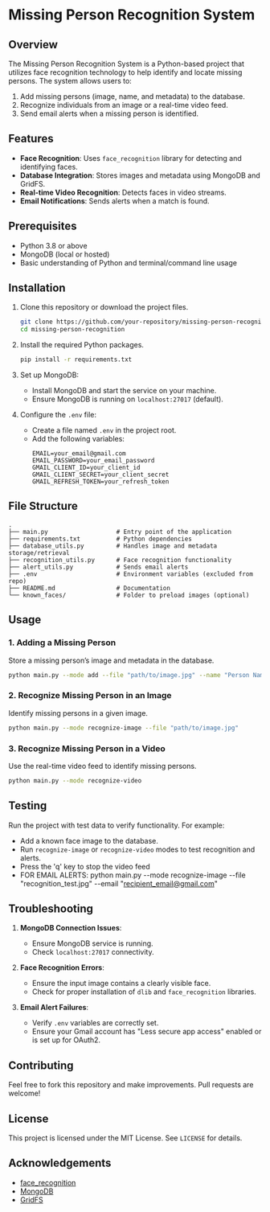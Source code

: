 # Missing Person Recognition System

## Overview
The Missing Person Recognition System is a Python-based project that utilizes face recognition technology to help identify and locate missing persons. The system allows users to:

1. Add missing persons (image, name, and metadata) to the database.
2. Recognize individuals from an image or a real-time video feed.
3. Send email alerts when a missing person is identified.

## Features
- **Face Recognition**: Uses `face_recognition` library for detecting and identifying faces.
- **Database Integration**: Stores images and metadata using MongoDB and GridFS.
- **Real-time Video Recognition**: Detects faces in video streams.
- **Email Notifications**: Sends alerts when a match is found.

## Prerequisites
- Python 3.8 or above
- MongoDB (local or hosted)
- Basic understanding of Python and terminal/command line usage

## Installation
1. Clone this repository or download the project files.
   ```bash
   git clone https://github.com/your-repository/missing-person-recognition.git
   cd missing-person-recognition
   ```

2. Install the required Python packages.
   ```bash
   pip install -r requirements.txt
   ```

3. Set up MongoDB:
   - Install MongoDB and start the service on your machine.
   - Ensure MongoDB is running on `localhost:27017` (default).
   
4. Configure the `.env` file:
   - Create a file named `.env` in the project root.
   - Add the following variables:
     ```env
     EMAIL=your_email@gmail.com
     EMAIL_PASSWORD=your_email_password
     GMAIL_CLIENT_ID=your_client_id
     GMAIL_CLIENT_SECRET=your_client_secret
     GMAIL_REFRESH_TOKEN=your_refresh_token
     ```

## File Structure
```
.
├── main.py                   # Entry point of the application
├── requirements.txt          # Python dependencies
├── database_utils.py         # Handles image and metadata storage/retrieval
├── recognition_utils.py      # Face recognition functionality
├── alert_utils.py            # Sends email alerts
├── .env                      # Environment variables (excluded from repo)
├── README.md                 # Documentation
└── known_faces/              # Folder to preload images (optional)
```

## Usage

### 1. Adding a Missing Person
Store a missing person’s image and metadata in the database.
```bash
python main.py --mode add --file "path/to/image.jpg" --name "Person Name" --metadata "age=30" "last_seen=NYC"
```

### 2. Recognize Missing Person in an Image
Identify missing persons in a given image.
```bash
python main.py --mode recognize-image --file "path/to/image.jpg"
```

### 3. Recognize Missing Person in a Video
Use the real-time video feed to identify missing persons.
```bash
python main.py --mode recognize-video
```

## Testing
Run the project with test data to verify functionality. For example:
- Add a known face image to the database.
- Run `recognize-image` or `recognize-video` modes to test recognition and alerts.
- Press the 'q' key to stop the video feed
- FOR EMAIL ALERTS: python main.py --mode recognize-image --file "recognition_test.jpg" --email "recipient_email@gmail.com"

## Troubleshooting
1. **MongoDB Connection Issues**:
   - Ensure MongoDB service is running.
   - Check `localhost:27017` connectivity.

2. **Face Recognition Errors**:
   - Ensure the input image contains a clearly visible face.
   - Check for proper installation of `dlib` and `face_recognition` libraries.

3. **Email Alert Failures**:
   - Verify `.env` variables are correctly set.
   - Ensure your Gmail account has "Less secure app access" enabled or is set up for OAuth2.

## Contributing
Feel free to fork this repository and make improvements. Pull requests are welcome!

## License
This project is licensed under the MIT License. See `LICENSE` for details.

## Acknowledgements
- [face_recognition](https://github.com/ageitgey/face_recognition)
- [MongoDB](https://www.mongodb.com/)
- [GridFS](https://docs.mongodb.com/manual/core/gridfs/)

